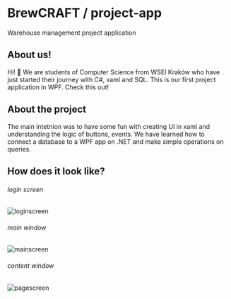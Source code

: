 # BrewCRAFT / project-app

Warehouse management project application
## About us!
Hi! 👋 We are students of Computer Science from WSEI Kraków who have just started their journey with C#, xaml and SQL. 
This is our first project application in WPF. Check this out! 
## About the project
The main intetnion was to have some fun with creating UI in xaml and understanding the logic of buttons, events.
We have learned how to connect a database to a WPF app on .NET and make simple operations on queries.
## How does it look like?
###### login screen
![loginscreen](https://user-images.githubusercontent.com/98351892/172948320-36952274-a262-4f85-b238-12220f500b9b.PNG)
###### main window
![mainscreen](https://user-images.githubusercontent.com/98351892/172947815-46b151d7-e2f2-45c4-83a0-14478db08c01.PNG)
###### content window
![pagescreen](https://user-images.githubusercontent.com/98351892/172948330-179617a5-be16-4d25-afb6-a451f74c1f2f.PNG)
